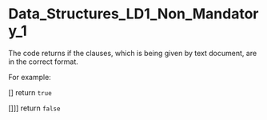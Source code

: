 # Data_Structures_LD1_Non_Mandatory_1

The code returns if the clauses, which is being given by text document, are in the correct format.


For example:

[] return `true`

[]]] return `false`
